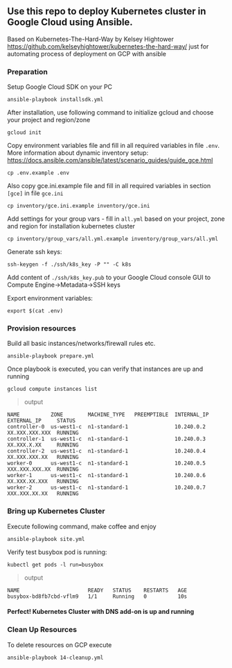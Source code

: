 ## Use this repo to deploy Kubernetes cluster in Google Cloud using Ansible.

Based on Kubernetes-The-Hard-Way by Kelsey Hightower https://github.com/kelseyhightower/kubernetes-the-hard-way/ just for automating process of deployment on GCP with ansible

### Preparation
Setup Google Cloud SDK on your PC

```ansible-playbook installsdk.yml```

After installation, use following command to initialize gcloud and choose your project and region/zone

```gcloud init```

Copy environment variables file and fill in all required variables in file ```.env```. More information about dynamic inventory setup: https://docs.ansible.com/ansible/latest/scenario_guides/guide_gce.html

```cp .env.example .env```

Also copy gce.ini.example file and fill in all required variables in section ```[gce]``` in file ```gce.ini```

```cp inventory/gce.ini.example inventory/gce.ini```

Add settings for your group vars - fill in ```all.yml``` based on your project, zone and region for installation kubernetes cluster

```cp inventory/group_vars/all.yml.example inventory/group_vars/all.yml```

Generate ssh keys:

```ssh-keygen -f ./ssh/k8s_key -P "" -C k8s```

Add content of ```./ssh/k8s_key.pub``` to your Google Cloud console GUI to Compute Engine->Metadata->SSH keys

Export environment variables:

```export $(cat .env)```

### Provision resources
Build all basic instances/networks/firewall rules etc.

```ansible-playbook prepare.yml```

Once playbook is executed, you can verify that instances are up and running

```gcloud compute instances list```

> output

```
NAME          ZONE        MACHINE_TYPE   PREEMPTIBLE  INTERNAL_IP  EXTERNAL_IP     STATUS
controller-0  us-west1-c  n1-standard-1               10.240.0.2  XX.XXX.XXX.XXX  RUNNING
controller-1  us-west1-c  n1-standard-1               10.240.0.3  XX.XXX.X.XX     RUNNING
controller-2  us-west1-c  n1-standard-1               10.240.0.4  XX.XXX.XXX.XX   RUNNING
worker-0      us-west1-c  n1-standard-1               10.240.0.5  XXX.XXX.XXX.XX  RUNNING
worker-1      us-west1-c  n1-standard-1               10.240.0.6  XX.XXX.XX.XXX   RUNNING
worker-2      us-west1-c  n1-standard-1               10.240.0.7  XXX.XXX.XX.XX   RUNNING
```

### Bring up Kubernetes Cluster

Execute following command, make coffee and enjoy

```ansible-playbook site.yml```

Verify test busybox pod is running:

```kubectl get pods -l run=busybox```

> output

```
NAME                      READY   STATUS    RESTARTS   AGE
busybox-bd8fb7cbd-vflm9   1/1     Running   0          10s
```

#### Perfect! Kubernetes Cluster with DNS add-on is up and running

### Clean Up Resources

To delete resources on GCP execute

```ansible-playbook 14-cleanup.yml```
